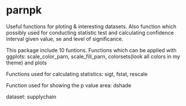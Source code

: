 # parnpk
Useful functions for ploting &amp; interesting datasets. Also function which possibly used for conducting statistic test and calculating confidence interval given value, se and level of significance.

This package include 10 funtions.
Functions which can be applied with ggplots: scale_color_parn, scale_fill_parn, colorsets(look all colors in my theme) and plots

Functions used for calculating statistics: sigt, fstat, rescale

Function used for showing the p value area: dshade

dataset: supplychain
